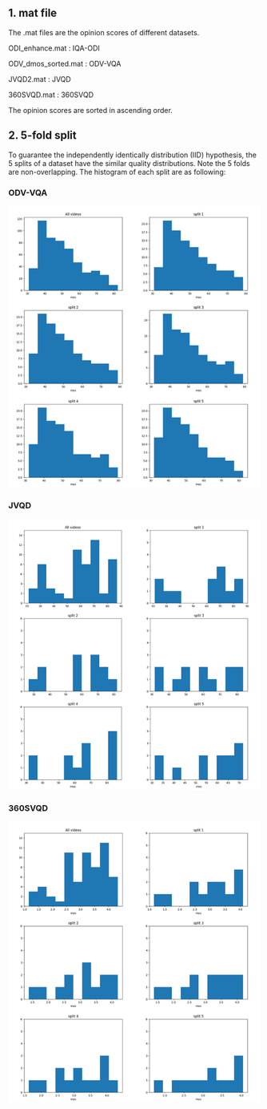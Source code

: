 ## 1. mat file

The .mat files are the opinion scores of different datasets.

ODI_enhance.mat : IQA-ODI

ODV_dmos_sorted.mat : ODV-VQA

JVQD2.mat : JVQD

360SVQD.mat : 360SVQD

The opinion scores are sorted in ascending order.

## 2. 5-fold split

To guarantee the independently identically distribution (IID) hypothesis, the 5 splits of a dataset have the similar quality distributions. Note the 5 folds are non-overlapping.  The histogram of each split are as following:

### ODV-VQA

![image-20231210165447806](./Readme.assets/image-20231210165447806.png)

### JVQD

![image-20231210170036041](./Readme.assets/image-20231210170036041.png)

### 360SVQD

![image-20231210170443316](./Readme.assets/image-20231210170443316.png)
